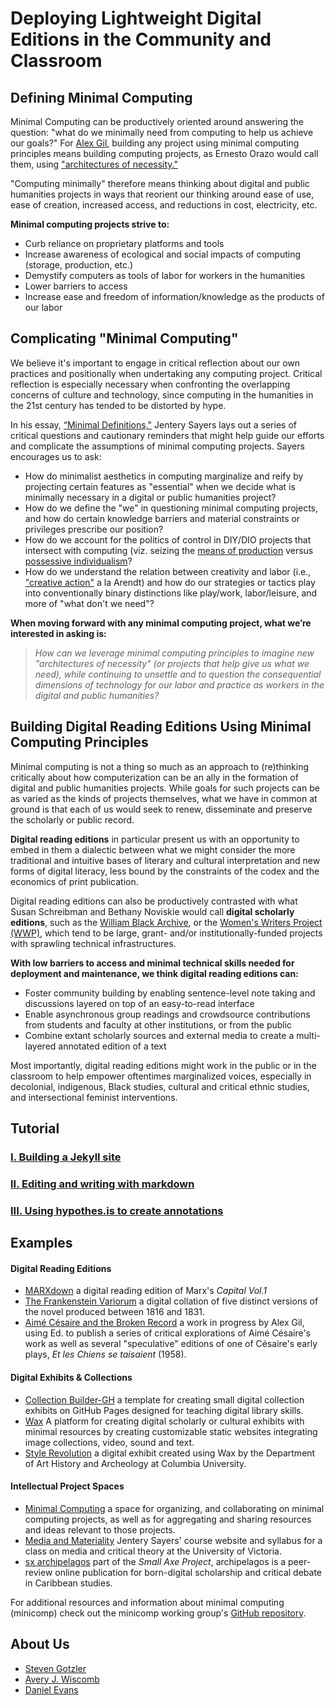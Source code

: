 # Deploying Lightweight Digital Editions in the Community and Classroom 

## Defining Minimal Computing
Minimal Computing can be productively oriented around answering the question: "what do we minimally need from computing to help us achieve our goals?" For [Alex Gil](http://go-dh.github.io/mincomp/thoughts/2015/05/21/user-vs-learner/), building any project using minimal computing principles means building computing projects, as Ernesto Orazo would call them, using ["architectures of necessity."](http://architectureofnecessity.com/)

"Computing minimally" therefore means thinking about digital and public humanities projects in ways that reorient our thinking around ease of use, ease of creation, increased access, and reductions in cost, electricity, etc. 

**Minimal computing projects strive to:**

* Curb reliance on proprietary platforms and tools
* Increase awareness of ecological and social impacts of computing (storage, production, etc.)
* Demystify computers as tools of labor for workers in the humanities
* Lower barriers to access
* Increase ease and freedom of information/knowledge as the products of our labor

## Complicating "Minimal Computing"

We believe it's important to engage in critical reflection about our own practices and positionally when undertaking any computing project. Critical reflection is especially necessary when confronting the overlapping concerns of culture and technology, since computing in the humanities in the 21st century has tended to be distorted by hype.

In his essay, [“Minimal Definitions,"](http://go-dh.github.io/mincomp/thoughts/2016/10/02/minimal-definitions/) Jentery Sayers lays out a series of critical questions and cautionary reminders that might help guide our efforts and complicate the assumptions of minimal computing projects. Sayers encourages us to ask:

* How do minimalist aesthetics in computing marginalize and reify by projecting certain features as "essential" when we decide what is minimally necessary in a digital or public humanities project? 
* How do we define the "we" in questioning minimal computing projects, and how do certain knowledge barriers and material constraints or privileges prescribe our position?
* How do we account for the politics of control in DIY/DIO projects that intersect with computing (viz. seizing the [means of production](https://marxdown.github.io/texts/ch01/#the-two-factors-of-a-commodity-use-value-and-value--the-substance-of-value-and-the-magnitude-of-value) versus [possessive individualism](https://en.wikipedia.org/wiki/C._B._Macpherson#Political_theories)?
* How do we understand the relation between creativity and labor (i.e., ["creative action"](https://books.google.com/books?id=ARBJAgAAQBAJ&printsec=frontcover&dq=arendt+human+condition&hl=en&sa=X&ved=0ahUKEwjMrMj_tr_iAhWQylkKHbnKCX4Q6AEIMDAB#v=onepage&q=creative%20action&f=false) a la Arendt) and how do our strategies or tactics play into conventionally binary distinctions like play/work, labor/leisure, and more of "what don't we need"?

**When moving forward with any minimal computing project, what we’re interested in asking is:**

>*How can we leverage minimal computing principles to imagine new "architectures of necessity" (or projects that help give us what we need), while continuing to unsettle and to question the consequential dimensions of technology for our labor and practice as workers in the digital and public humanities?*


## Building Digital Reading Editions Using Minimal Computing Principles

Minimal computing is not a thing so much as an approach to (re)thinking critically about how computerization can be an ally in the formation of digital and public humanities projects. While goals for such projects can be as varied as the kinds of projects themselves, what we have in common at ground is that each of us would seek to renew, disseminate and preserve the scholarly or public record. 

**Digital reading editions** in particular present us with an opportunity to embed in them a dialectic between what we might consider the more traditional and intuitive bases of literary and cultural interpretation and new forms of digital literacy, less bound by the constraints of the codex and the economics of print publication. 

Digital reading editions can also be productively contrasted with what Susan Schreibman and Bethany Noviskie would call **digital scholarly editions**, such as the [William Black Archive](http://www.blakearchive.org), or the [Women's Writers Project (WWP)](https://www.wwp.northeastern.edu), which tend to be large, grant- and/or institutionally-funded projects with sprawling technical infrastructures.

**With low barriers to access and minimal technical skills needed for deployment and maintenance, we think digital reading editions can:** 

* Foster community building by enabling sentence-level note taking and discussions layered on top of an easy-to-read interface 
* Enable asynchronous group readings and crowdsource contributions from students and faculty at other institutions, or from the public 
* Combine extant scholarly sources and external media to create a multi-layered annotated edition of a text

Most importantly, digital reading editions might work in the public or in the classroom to help empower oftentimes marginalized voices, especially in decolonial, indigenous, Black studies, cultural and critical ethnic studies, and intersectional feminist interventions.

## Tutorial

### [I. Building a Jekyll site](/praxis-session/jekyll)

### [II. Editing and writing with markdown](/praxis-session/markdown)

### [III. Using hypothes.is to create annotations](/praxis-session/hypothesis)

## Examples

#### Digital Reading Editions
* [MARXdown](https://MARXdown.github.io) a digital reading edition of Marx's *Capital Vol.1*
* [The Frankenstein Variorum](https://pghfrankenstein.github.io/Pittsburgh_Frankenstein/) a digital collation of five distinct versions of the novel produced between 1816 and 1831. 
* [Aimé Césaire and the Broken Record](https://via.hypothes.is/http://record.elotroalex.com/) a work in progress by Alex Gil, using Ed. to publish a series of critical explorations of Aimé Césaire's work as well as several "speculative" editions of one of Césaire's early plays, *Et les Chiens se taisaient* (1958).

#### Digital Exhibits & Collections
* [Collection Builder-GH](https://collectionbuilder.github.io/collectionbuilder-gh/) a template for creating small digital collection exhibits on GitHub Pages designed for teaching digital library skills.
* [Wax](https://minicomp.github.io/wax/) A platform for creating digital scholarly or cultural exhibits with minimal resources by creating customizable static websites integrating image collections, video, sound and text.
* [Style Revolution](https://stylerevolution.github.io/) a digital exhibit created using Wax by the Department of Art History and Archeology at Columbia University.

#### Intellectual Project Spaces
* [Minimal Computing](http://go-dh.github.io/mincomp/) a space for organizing, and collaborating on minimal computing projects, as well as for aggregating and sharing resources and ideas relevant to those projects.
* [Media and Materiality](https://jentery.github.io/cspt500/) Jentery Sayers' course website and syllabus for a class on media and critical theory at the University of Victoria.
* [sx archipelagos](http://smallaxe.net/sxarchipelagos/) part of the *Small Axe Project*, archipelagos is a peer-review online publication for born-digital scholarship and critical debate in Caribbean studies.

For additional resources and information about minimal computing (minicomp) check out the minicomp working group's [GitHub repository](https://github.com/minicomp).

## About Us

* [Steven Gotzler](https://www.cmu.edu/dietrich/english/people/phds/Bios/steven-gotzler.html)
* [Avery J. Wiscomb](https://averywiscomb.net)
* [Daniel Evans](https://www.linkedin.com/in/danieljohnevans/)
